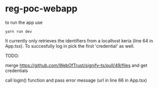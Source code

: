# reg-poc-webapp
to run the app use
```yarn install
yarn run dev
```
It currently only retrieves the identifiers from a localhost keria (line 64 in App.tsx). 
To succesfully log in pick the first 'credential' as well. 

TODO: 

merge https://github.com/WebOfTrust/signify-ts/pull/49/files and get credentials 

call login() function and pass error message (url in line 66 in App.tsx)
